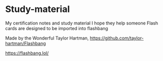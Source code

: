 # Study-material
My certification notes and study material
I hope they help someone
Flash cards are designed to be imported into flashbang 

Made by the Wonderful Taylor Hartman, https://github.com/taylor-hartman/Flashbang

https://flashbang.lol/
